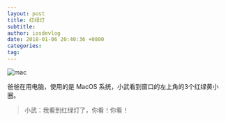```yaml
---
layout: post
title: 红绿灯
subtitle: 
author: iosdevlog
date: 2018-01-06 20:40:36 +0800
categories: 
tag: 
---
```


![mac](https://firebasestorage.googleapis.com/v0/b/growth15-a8c59.appspot.com/o/2018%2F01%2F06%2Fmac.png?alt=media&token=1b1e6078-96fa-4d4d-bdce-48348b09c99d)

爸爸在用电脑，使用的是 MacOS 系统，小武看到窗口的左上角的3个红绿黄小圈。

> 小武：我看到红绿灯了，你看！你看！
